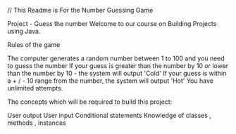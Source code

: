 // This Readme is For the Number Guessing Game

Project - Guess the number
Welcome to our course on Building Projects using Java.

Rules of the game

The computer generates a random number between 1 to 100 and you need to guess the number
If your guess is greater than the number by 10 or lower than the number by 10 - the system will output 'Cold'
If your guess is within a + / - 10 range from the number, the system will output 'Hot'
You have unlimited attempts.

The concepts which will be required to build this project:

User output
User input
Conditional statements
Knowledge of classes , methods , instances  
